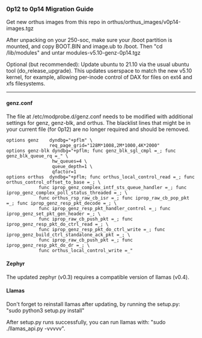 ### 0p12 to 0p14 Migration Guide

Get new orthus images from this repo in orthus/orthus_images/v0p14-images.tgz

After unpacking on your 250-soc, make sure your /boot partition is mounted, and copy BOOT.BIN and image.ub to /boot.
Then "cd /lib/modules" and untar modules-v5.10-genz-0p14.tgz

Optional (but recommended): Update ubuntu to 21.10 via the usual ubuntu tool (do_release_upgrade).
This updates userspace to match the new v5.10 kernel, for example, allowing per-inode control of DAX for files
on ext4 and xfs filesystems.

---
#### genz.conf

The file at /etc/modprobe.d/genz.conf needs to be modified with additional settings for genz, genz-blk, and orthus.
The blacklist lines that might be in your current file (for 0p12) are no longer required and should be removed.
    
    options genz    dyndbg="+pflm" \
                    req_page_grid="128M*1008,2M*1000,4K*2000"
    options genz-blk dyndbg="+pflm; func genz_blk_sgl_cmpl =_; func genz_blk_queue_rq =_" \
                     hw_queues=4 \
                     queue_depth=1 \
                     qfactor=1
    options orthus  dyndbg="+pflm; func orthus_local_control_read =_; func orthus_control_offset_to_base =_; \
                func iprop_genz_complex_intf_sts_queue_handler =_; func iprop_genz_complex_poll_status_threaded =_; \
                func orthus_rsp_raw_cb_isr =_; func iprop_raw_cb_pop_pkt =_; func iprop_genz_resp_pkt_decode =_; \
                func iprop_genz_resp_pkt_handler_control =_; func iprop_genz_set_pkt_gen_header =_; \
                func iprop_raw_cb_push_pkt =_; func iprop_genz_resp_pkt_do_ctrl_read =_; \
                func iprop_genz_resp_pkt_do_ctrl_write =_; func iprop_genz_build_ctrl_standalone_ack_pkt =_; \
                func iprop_raw_cb_push_pkt =_; func iprop_genz_resp_pkt_do_dr =_; \
                func orthus_local_control_write =_"
#### Zephyr

The updated zephyr (v0.3) requires a compatible version of llamas (v0.4).

#### Llamas

Don't forget to reinstall llamas after updating, by running the setup.py: "sudo python3 setup.py install"

After setup.py runs successfully, you can run llamas with: "sudo ./llamas_api.py -vvvvv". 

